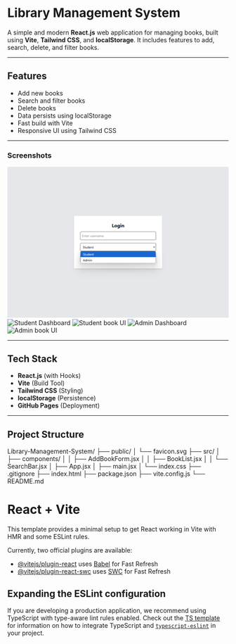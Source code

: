 # Library Management System

A simple and modern **React.js** web application for managing books, built using **Vite**, **Tailwind CSS**, and **localStorage**. It includes features to add, search, delete, and filter books.

---

##  Features

-  Add new books
-  Search and filter books
-  Delete books
-  Data persists using localStorage
-  Fast build with Vite
-  Responsive UI using Tailwind CSS

---
### Screenshots
![Login](src/screenshots/login.png)
![Student Dashboard](student-dash.png)
![Student book UI](student-ui.png)
![Admin Dashboard](admin-dash.png)
![Admin book UI](admin-ui.png)
   

----

##  Tech Stack

- **React.js** (with Hooks)
- **Vite** (Build Tool)
- **Tailwind CSS** (Styling)
- **localStorage** (Persistence)
- **GitHub Pages** (Deployment)

---

##  Project Structure

Library-Management-System/
├── public/
│ └── favicon.svg
├── src/
│ ├── components/
│ │ ├── AddBookForm.jsx
│ │ ├── BookList.jsx
│ │ └── SearchBar.jsx
│ ├── App.jsx
│ ├── main.jsx
│ └── index.css
├── .gitignore
├── index.html
├── package.json
├── vite.config.js
└── README.md



# React + Vite

This template provides a minimal setup to get React working in Vite with HMR and some ESLint rules.

Currently, two official plugins are available:

- [@vitejs/plugin-react](https://github.com/vitejs/vite-plugin-react/blob/main/packages/plugin-react) uses [Babel](https://babeljs.io/) for Fast Refresh
- [@vitejs/plugin-react-swc](https://github.com/vitejs/vite-plugin-react/blob/main/packages/plugin-react-swc) uses [SWC](https://swc.rs/) for Fast Refresh

## Expanding the ESLint configuration

If you are developing a production application, we recommend using TypeScript with type-aware lint rules enabled. Check out the [TS template](https://github.com/vitejs/vite/tree/main/packages/create-vite/template-react-ts) for information on how to integrate TypeScript and [`typescript-eslint`](https://typescript-eslint.io) in your project.

